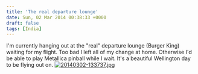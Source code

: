 ```yaml
---
title: 'The real departure lounge'
date: Sun, 02 Mar 2014 00:38:33 +0000
draft: false
tags: [India]
---
```


I'm currently hanging out at the "real" departure lounge (Burger King) waiting for my flight. Too bad I left all of my change at home. Otherwise I'd be able to play Metallica pinball while I wait. It's a beautiful Wellington day to be flying out on. [![20140302-133737.jpg](http://indiaana.files.wordpress.com/2014/03/20140302-133737.jpg)](http://indiaana.files.wordpress.com/2014/03/20140302-133737.jpg)